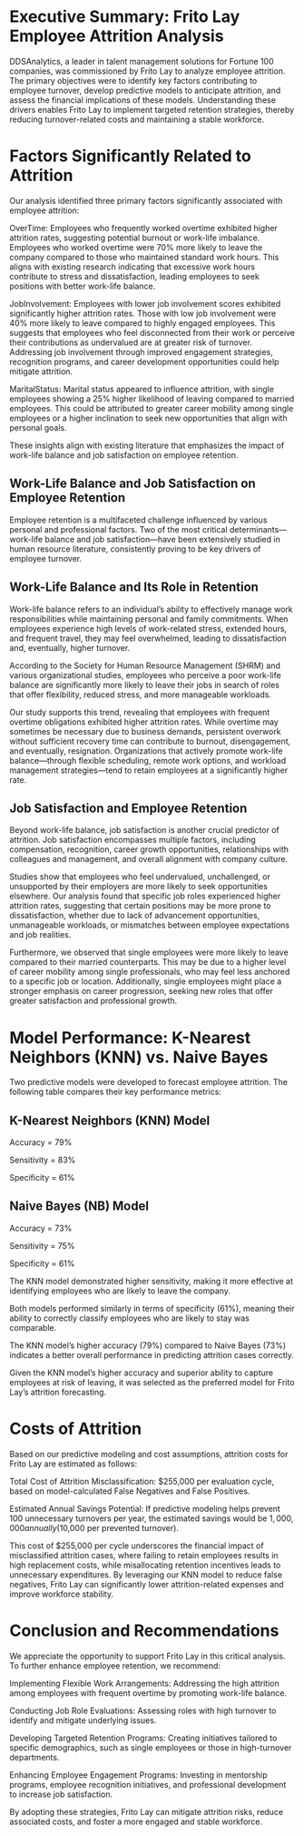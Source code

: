 # Executive Summary: Frito Lay Employee Attrition Analysis

DDSAnalytics, a leader in talent management solutions for Fortune 100 companies, was commissioned by Frito Lay to analyze employee attrition. The primary objectives were to identify key factors contributing to employee turnover, develop predictive models to anticipate attrition, and assess the financial implications of these models. Understanding these drivers enables Frito Lay to implement targeted retention strategies, thereby reducing turnover-related costs and maintaining a stable workforce.

# Factors Significantly Related to Attrition

Our analysis identified three primary factors significantly associated with employee attrition:

OverTime: Employees who frequently worked overtime exhibited higher attrition rates, suggesting potential burnout or work-life imbalance. Employees who worked overtime were 70% more likely to leave the company compared to those who maintained standard work hours. This aligns with existing research indicating that excessive work hours contribute to stress and dissatisfaction, leading employees to seek positions with better work-life balance.

JobInvolvement: Employees with lower job involvement scores exhibited significantly higher attrition rates. Those with low job involvement were 40% more likely to leave compared to highly engaged employees. This suggests that employees who feel disconnected from their work or perceive their contributions as undervalued are at greater risk of turnover. Addressing job involvement through improved engagement strategies, recognition programs, and career development opportunities could help mitigate attrition.

MaritalStatus: Marital status appeared to influence attrition, with single employees showing a 25% higher likelihood of leaving compared to married employees. This could be attributed to greater career mobility among single employees or a higher inclination to seek new opportunities that align with personal goals.

These insights align with existing literature that emphasizes the impact of work-life balance and job satisfaction on employee retention.

## Work-Life Balance and Job Satisfaction on Employee Retention

Employee retention is a multifaceted challenge influenced by various personal and professional factors. Two of the most critical determinants—work-life balance and job satisfaction—have been extensively studied in human resource literature, consistently proving to be key drivers of employee turnover.

## Work-Life Balance and Its Role in Retention

Work-life balance refers to an individual’s ability to effectively manage work responsibilities while maintaining personal and family commitments. When employees experience high levels of work-related stress, extended hours, and frequent travel, they may feel overwhelmed, leading to dissatisfaction and, eventually, higher turnover.

According to the Society for Human Resource Management (SHRM) and various organizational studies, employees who perceive a poor work-life balance are significantly more likely to leave their jobs in search of roles that offer flexibility, reduced stress, and more manageable workloads.

Our study supports this trend, revealing that employees with frequent overtime obligations exhibited higher attrition rates. While overtime may sometimes be necessary due to business demands, persistent overwork without sufficient recovery time can contribute to burnout, disengagement, and eventually, resignation. Organizations that actively promote work-life balance—through flexible scheduling, remote work options, and workload management strategies—tend to retain employees at a significantly higher rate.

## Job Satisfaction and Employee Retention

Beyond work-life balance, job satisfaction is another crucial predictor of attrition. Job satisfaction encompasses multiple factors, including compensation, recognition, career growth opportunities, relationships with colleagues and management, and overall alignment with company culture.

Studies show that employees who feel undervalued, unchallenged, or unsupported by their employers are more likely to seek opportunities elsewhere. Our analysis found that specific job roles experienced higher attrition rates, suggesting that certain positions may be more prone to dissatisfaction, whether due to lack of advancement opportunities, unmanageable workloads, or mismatches between employee expectations and job realities.

Furthermore, we observed that single employees were more likely to leave compared to their married counterparts. This may be due to a higher level of career mobility among single professionals, who may feel less anchored to a specific job or location. Additionally, single employees might place a stronger emphasis on career progression, seeking new roles that offer greater satisfaction and professional growth.

# Model Performance: K-Nearest Neighbors (KNN) vs. Naive Bayes

Two predictive models were developed to forecast employee attrition. The following table compares their key performance metrics:

## K-Nearest Neighbors (KNN) Model

Accuracy = 79%

Sensitivity = 83%

Specificity = 61%

## Naive Bayes (NB) Model

Accuracy = 73%

Sensitivity = 75%

Specificity = 61%

The KNN model demonstrated higher sensitivity, making it more effective at identifying employees who are likely to leave the company.

Both models performed similarly in terms of specificity (61%), meaning their ability to correctly classify employees who are likely to stay was comparable.

The KNN model’s higher accuracy (79%) compared to Naive Bayes (73%) indicates a better overall performance in predicting attrition cases correctly.

Given the KNN model’s higher accuracy and superior ability to capture employees at risk of leaving, it was selected as the preferred model for Frito Lay’s attrition forecasting.

# Costs of Attrition

Based on our predictive modeling and cost assumptions, attrition costs for Frito Lay are estimated as follows:

Total Cost of Attrition Misclassification: $255,000 per evaluation cycle, based on model-calculated False Negatives and False Positives.

Estimated Annual Savings Potential: If predictive modeling helps prevent 100 unnecessary turnovers per year, the estimated savings would be $1,000,000 annually ($10,000 per prevented turnover).

This cost of $255,000 per cycle underscores the financial impact of misclassified attrition cases, where failing to retain employees results in high replacement costs, while misallocating retention incentives leads to unnecessary expenditures. By leveraging our KNN model to reduce false negatives, Frito Lay can significantly lower attrition-related expenses and improve workforce stability.

# Conclusion and Recommendations

We appreciate the opportunity to support Frito Lay in this critical analysis. To further enhance employee retention, we recommend:

Implementing Flexible Work Arrangements: Addressing the high attrition among employees with frequent overtime by promoting work-life balance.

Conducting Job Role Evaluations: Assessing roles with high turnover to identify and mitigate underlying issues.

Developing Targeted Retention Programs: Creating initiatives tailored to specific demographics, such as single employees or those in high-turnover departments.

Enhancing Employee Engagement Programs: Investing in mentorship programs, employee recognition initiatives, and professional development to increase job satisfaction.

By adopting these strategies, Frito Lay can mitigate attrition risks, reduce associated costs, and foster a more engaged and stable workforce.

